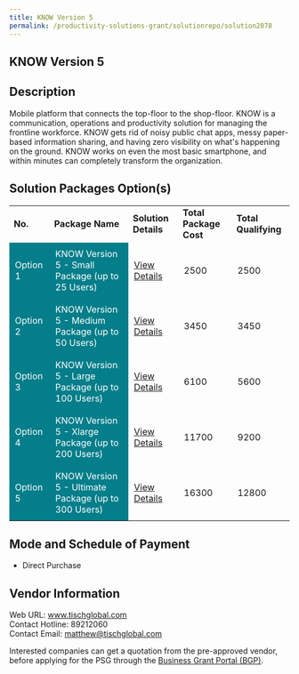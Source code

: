 ```yaml
---
title: KNOW Version 5
permalink: /productivity-solutions-grant/solutionrepo/solution2078
---
```


## KNOW Version 5

## Description

Mobile platform that connects the top-floor to the shop-floor. KNOW is a communication, operations and productivity solution for managing the frontline workforce. KNOW gets rid of noisy public chat apps, messy paper-based information sharing, and having zero visibility on what's happening on the ground. KNOW works on even the most basic smartphone, and within minutes can completely transform the organization. 

## Solution Packages Option(s)

<table>
<tr>
<td><b>No.</b></td>
<td><b>Package Name</b></td>
<td><b>Solution Details</b></td>
<td><b>Total Package Cost</b></td>
<td><b>Total Qualifying</b></td>
</tr>
<tr>
<td style='padding: 10px; background-color: #037E8A; color: #FFFFFF;'>Option 1</td>
<td style='padding: 10px; background-color: #037E8A; color: #FFFFFF;'>KNOW Version 5 - Small Package (up to 25 Users)</td>
<td style='padding: 10px;'><a href='https://www.gobusiness.gov.sg/images/psg/Loctoc_Annex_3_wef_23_April_2020_Part_1.pdf' target='_blank'>View Details</a></td>
<td style='padding: 10px;'>2500</td>
<td style='padding: 10px;'>2500</td>
</tr>
<tr>
<td style='padding: 10px; background-color: #037E8A; color: #FFFFFF;'>Option 2</td>
<td style='padding: 10px; background-color: #037E8A; color: #FFFFFF;'>KNOW Version 5 - Medium Package (up to 50 Users)</td>
<td style='padding: 10px;'><a href='https://www.gobusiness.gov.sg/images/psg/Loctoc_Annex_3_wef_23_April_2020_Part_2.pdf' target='_blank'>View Details</a></td>
<td style='padding: 10px;'>3450</td>
<td style='padding: 10px;'>3450</td>
</tr>
<tr>
<td style='padding: 10px; background-color: #037E8A; color: #FFFFFF;'>Option 3</td>
<td style='padding: 10px; background-color: #037E8A; color: #FFFFFF;'>KNOW Version 5 - Large Package (up to 100 Users)</td>
<td style='padding: 10px;'><a href='https://www.gobusiness.gov.sg/images/psg/Loctoc_Annex_3_wef_23_April_2020_Part_3.pdf' target='_blank'>View Details</a></td>
<td style='padding: 10px;'>6100</td>
<td style='padding: 10px;'>5600</td>
</tr>
<tr>
<td style='padding: 10px; background-color: #037E8A; color: #FFFFFF;'>Option 4</td>
<td style='padding: 10px; background-color: #037E8A; color: #FFFFFF;'>KNOW Version 5 - Xlarge Package (up to 200 Users)</td>
<td style='padding: 10px;'><a href='https://www.gobusiness.gov.sg/images/psg/Loctoc_Annex_3_wef_23_April_2020_Part_4.pdf' target='_blank'>View Details</a></td>
<td style='padding: 10px;'>11700</td>
<td style='padding: 10px;'>9200</td>
</tr>
<tr>
<td style='padding: 10px; background-color: #037E8A; color: #FFFFFF;'>Option 5</td>
<td style='padding: 10px; background-color: #037E8A; color: #FFFFFF;'>KNOW Version 5 - Ultimate Package (up to 300 Users)</td>
<td style='padding: 10px;'><a href='https://www.gobusiness.gov.sg/images/psg/Loctoc_Annex_3_wef_23_April_2020_Part_5.pdf' target='_blank'>View Details</a></td>
<td style='padding: 10px;'>16300</td>
<td style='padding: 10px;'>12800</td>
</tr>
</table>

## Mode and Schedule of Payment

 - Direct Purchase

## Vendor Information

 Web URL: www.tischglobal.com <br>Contact Hotline: 89212060 <br>Contact Email: matthew@tischglobal.com <br>

Interested companies can get a quotation from the pre-approved vendor, before applying for the PSG through the <a href='https://www.businessgrants.gov.sg/' target='_blank' rel='noopener'>Business Grant Portal (BGP)</a>.

<script src="/jquery/resize-tables.js"></script>
